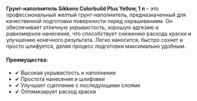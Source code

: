 **Грунт-наполнитель Sikkens Colorbuild Plus Yellow, 1 л** – это профессиональный желтый грунт-наполнитель, предназначенный для качественной подготовки поверхности перед окрашиванием. Он обеспечивает отличную укрывистость, хорошую адгезию и равномерное нанесение, что способствует снижению расхода краски и улучшению конечного результата. Легко наносится, быстро сохнет и просто шлифуется, делая процесс подготовки максимально удобным.

#### Преимущества:

- ✔ Высокая укрывистость и наполнение
- ✔ Простота нанесения и шлифовки
- ✔ Улучшает сцепление с последующими слоями
- ✔ Оптимизирует расход краски
